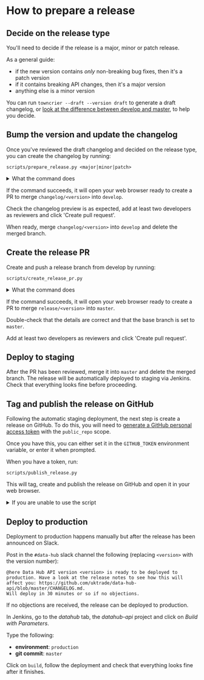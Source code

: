 # How to prepare a release


## Decide on the release type

You'll need to decide if the release is a major, minor or patch release.

As a general guide:

* if the new version contains _only_ non-breaking bug fixes, then it's a patch version
* if it contains breaking API changes, then it's a major version
* anything else is a minor version 

You can run `towncrier --draft --version draft` to generate a draft changelog, or [look at the difference between develop and master](https://github.com/uktrade/data-hub-api/compare/develop...master), to help you decide.

## Bump the version and update the changelog

Once you've reviewed the draft changelog and decided on the release type, you can create the changelog by running:

```shell
scripts/prepare_release.py <major|minor|patch>
```

<details>
<summary>What the command does</summary>
The command will:

- determine the new version number
- create a branch named `changelog/<version>`
- bump the version and update the changelog
- commit the changes
- push the branch
- open your browser window ready to create a PR
</details>

If the command succeeds, it will open your web browser ready to create a PR to merge `changelog/<version>` into 
`develop`.

Check the changelog preview is as expected, add at least two developers as reviewers and click 'Create pull request'.

When ready, merge `changelog/<version>` into `develop` and delete the merged branch.

## Create the release PR

Create and push a release branch from develop by running:

```shell
scripts/create_release_pr.py
```

<details>
<summary>What the command does</summary>
The command will:

- run `git fetch`
- create a branch `release/<version>` based on `origin/develop`
- push this branch
- open a web browser window to the create PR page for the pushed branch (with `master` as the base branch)
</details>

If the command succeeds, it will open your web browser ready to create a PR to merge `release/<version>` into `master`. 

Double-check that the details are correct and that the base branch is set to `master`.

Add at least two developers as reviewers and click 'Create pull request'.

## Deploy to staging

After the PR has been reviewed, merge it into `master` and delete the merged branch.
The release will be automatically deployed to staging via Jenkins.
Check that everything looks fine before proceeding.

## Tag and publish the release on GitHub

Following the automatic staging deployment, the next step is create a release on GitHub. To do this, you will need to [generate a GitHub personal access 
token](https://github.com/settings/tokens) with the `public_repo` scope.

Once you have this, you can either set it in the `GITHUB_TOKEN` environment variable, or enter it when prompted.

When you have a token, run:

```shell
scripts/publish_release.py
```

This will tag, create and publish the release on GitHub and open it in your web browser. 

<details>
<summary>If you are unable to use the script</summary>

If you can‘t use the script for some reason, you can still manually create and publish the release.

In GitHub, [create a release](https://github.com/uktrade/data-hub-api/releases/new) with the following values:

* **Tag version**: `v<version>` e.g. `v6.3.0`
* **Target**: `master`
* **Release title**: `v<version>` e.g. `v6.3.0`
* **Describe this release**: copy/paste the notes from the compiled changelog.

And click on _Publish release_.

For more information see the [GitHub documentation](https://help.github.com/articles/creating-releases/).

</details>

## Deploy to production
Deployment to production happens manually but after the release has been announced on Slack.

Post in the `#data-hub` slack channel the following (replacing `<version>` with the version number):

```
@here Data Hub API version <version> is ready to be deployed to production. Have a look at the release notes to see how this will affect you: https://github.com/uktrade/data-hub-api/blob/master/CHANGELOG.md.
Will deploy in 30 minutes or so if no objections.
```

If no objections are received, the release can be deployed to production.

In Jenkins, go to the _datahub_ tab, the _datahub-api_ project and click on _Build with Parameters_.

Type the following:
* **environment**: `production`
* **git commit**: `master`

Click on `build`, follow the deployment and check that everything looks fine after it finishes.
